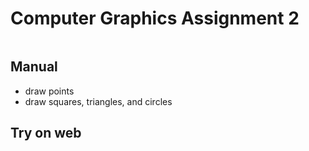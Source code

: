 # Computer Graphics Assignment 2

![]()

## Manual
- draw points
- draw squares, triangles, and circles 

## Try on web
